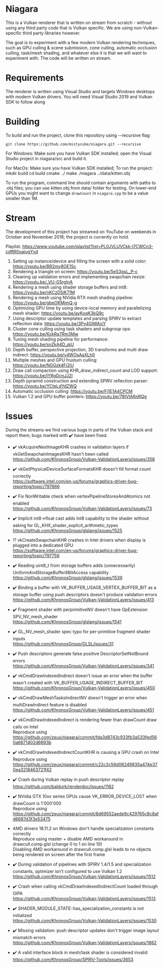 # Niagara

This is a Vulkan renderer that is written on stream from scratch - without using any third party code that is Vulkan specific. We are using non-Vulkan-specific third party libraries however.

The goal is to experiment with a few modern Vulkan rendering techniques, such as GPU culling & scene submission, cone culling, automatic occlusion culling, task/mesh shading, and whatever else it is that we will want to experiment with.
The code will be written on stream.

# Requirements

The renderer is written using Visual Studio and targets Windows desktops with modern Vulkan drivers. You will need Visual Studio 2019 and Vulkan SDK to follow along

# Building

To build and run the project, clone this repository using --recursive flag:

	git clone https://github.com/mistycube/niagara.git --recursive

For Windows:
Make sure you have Vulkan SDK installed; open the Visual Studio project in niagara/src and build it.

For MacOs:
Make sure you have Vulkan SDK installed; To run the project:
	mkdir build
	cd build
	cmake ../
	make
	./niagara ../data/kitten.obj

To run the program, command line should contain arguments with paths to .obj files; you can use kitten.obj from data/ folder for testing.
On lower-end GPUs you might want to change `drawCount` in `niagara.cpp` to be a value smaller than 1M.

# Stream

The development of this project has streamed on YouTube on weekends in October and November 2018; the project is currently on hold.

Playlist: https://www.youtube.com/playlist?list=PL0JVLUVCkk-l7CWCn3-cdftR0oajugYvd

1. Setting up instance/device and filling the screen with a solid color: https://youtu.be/BR2my8OE1Sc
2. Rendering a triangle on screen: https://youtu.be/5eS3gsL_P-c
3. Cleaning up validation errors and implementing swapchain resize: https://youtu.be/_VU-G5rglnA
4. Rendering a mesh using shader storage buffers and int8: https://youtu.be/nKCzD5iK71M
5. Rendering a mesh using NVidia RTX mesh shading pipeline: https://youtu.be/gbeOKMjmQ-g
6. Optimizing GPU time by using device-local memory and parallelizing mesh shader: https://youtu.be/ayKoqK3kQ9c
7. Using descriptor update templates and parsing SPIRV to extract reflection data: https://youtu.be/3Py4GlWAicY
8. Cluster cone culling using task shaders and subgroup ops: https://youtu.be/KckRq7Rm3Mw
9. Tuning mesh shading pipeline for performance: https://youtu.be/snZkA4D_qjU
10. Depth buffer, perspective projection, 3D transforms and multi draw indirect: https://youtu.be/y4WOsAaXLh0
11. Multiple meshes and GPU frustum culling: https://youtu.be/NGGzk4Fi2iU
12. Draw call compaction using KHR_draw_indirect_count and LOD support: https://youtu.be/IYRgDcnJJ2I
13. Depth pyramid construction and extending SPIRV reflection parser: https://youtu.be/YCteLdYdZWQ
14. Automatic occlusion culling: https://youtu.be/Fj1E1A4CPCM
15. Vulkan 1.2 and GPU buffer pointers: https://youtu.be/78tVIA6nRQg

# Issues

During the streams we find various bugs in parts of the Vulkan stack and report them; bugs marked with ✔️ have been fixed.

* ✔️ vkAcquireNextImageKHR crashes in validation layers if vkGetSwapchainImagesKHR hasn't been called \
https://github.com/KhronosGroup/Vulkan-ValidationLayers/issues/358

* ✔️ vkGetPhysicalDeviceSurfaceFormatsKHR doesn't fill format count correctly \
https://software.intel.com/en-us/forums/graphics-driver-bug-reporting/topic/797666

* ✔️ Fix NonWritable check when vertexPipelineStoresAndAtomics not enabled \
https://github.com/KhronosGroup/Vulkan-ValidationLayers/issues/73

* ✔️ Implicit int8->float cast adds Int8 capability to the shader without asking for GL_KHX_shader_explicit_arithmetic_types \
https://github.com/KhronosGroup/glslang/issues/1525

* ⁉ vkCreateSwapchainKHR crashes in Intel drivers when display is plugged into a dedicated GPU \
https://software.intel.com/en-us/forums/graphics-driver-bug-reporting/topic/797756

* ✔️ Reading uint8_t from storage buffers adds (unnecessarily) UniformAndStorageBuffer8BitAccess capability \
https://github.com/KhronosGroup/glslang/issues/1539

* ✔️ Binding a buffer with VK_BUFFER_USAGE_VERTEX_BUFFER_BIT as a storage buffer using push descriptors doesn't produce validation errors \
https://github.com/KhronosGroup/Vulkan-ValidationLayers/issues/413

* ✔️ Fragment shader with perprimitiveNV doesn't have OpExtension SPV_NV_mesh_shader \
https://github.com/KhronosGroup/glslang/issues/1541

* ✔️ GL_NV_mesh_shader spec typo for per-primitive fragment shader inputs \
https://github.com/KhronosGroup/GLSL/issues/31

* ✔️ Push descriptors generate false positive DescriptorSetNotBound errors \
https://github.com/KhronosGroup/Vulkan-ValidationLayers/issues/341

* ✔️ vkCmdDrawIndexedIndirect doesn't issue an error when the buffer wasn't created with VK_BUFFER_USAGE_INDIRECT_BUFFER_BIT \
https://github.com/KhronosGroup/Vulkan-ValidationLayers/issues/450

* ✔️ vkCmdDrawMeshTasksIndirectNV doesn't trigger an error when multiDrawIndirect feature is disabled \
https://github.com/KhronosGroup/Vulkan-ValidationLayers/issues/451

* ✔️ vkCmdDrawIndexedIndirect is rendering fewer than drawCount draw calls on Intel \
Reproduce using https://github.com/zeux/niagara/commit/fda3d8743c933fb3a533fed560a6671402d6693b

* ✔️ vkCmdDrawIndexedIndirectCountKHR is causing a GPU crash on Intel \
Reproduce using https://github.com/zeux/niagara/commit/c22c2c56d06249835a474e370ea3218463721f42

* ✔️ Crash during Vulkan replay in push descriptor replay \
https://github.com/baldurk/renderdoc/issues/1182

* ✔️ NVidia GTX 10xx series GPUs cause VK_ERROR_DEVICE_LOST when drawCount is 1'000'000 \
Reproduce using https://github.com/zeux/niagara/commit/8d69552aede9c429765c8c8afd6687d3f3e53475

* AMD drivers 18.11.2 on Windows don't handle specialization constants correctly \
Reproduce using master + disable AMD workaround in drawcull.comp.glsl (change 0 to 1 on line 10) \
Disabling AMD workaround in drawcull.comp.glsl leads to no objects being rendered on screen after the first frame

* ✔️ During validation of pipelines with SPIRV 1.4/1.5 and specialization constants, optimizer isn't configured to use Vulkan 1.2 \
https://github.com/KhronosGroup/Vulkan-ValidationLayers/issues/1512

* ✔️ Crash when calling vkCmdDrawIndexedIndirectCount loaded through GIPA \
https://github.com/KhronosGroup/Vulkan-ValidationLayers/issues/1513

* ✔️ SHADER_MODULE_STATE::has_specialization_constants is not initialized \
https://github.com/KhronosGroup/Vulkan-ValidationLayers/issues/1530

* ✔️ Missing validation: push descriptor updates don't trigger image layout mismatch errors \
https://github.com/KhronosGroup/Vulkan-ValidationLayers/issues/1862

* ✔️ A valid interface block in mesh/task shader is considered invalid
https://github.com/KhronosGroup/SPIRV-Tools/issues/3653
